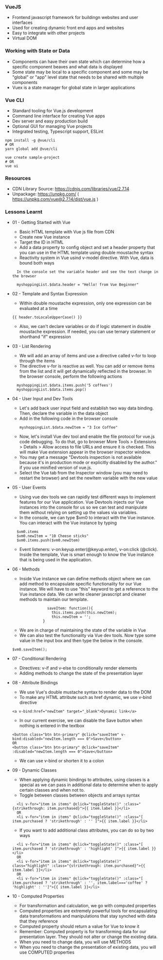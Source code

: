### VueJS
* Frontend javascript framework for buildingn websites and user interfaces
* Used for creating dynamic front end apps and websites
* Easy to integrate with other projects
* Virtual DOM
  
### Working with State or Data
* Components can have their own state which can determine how a specific component beaves and what data is displayed
* Some state may be local to a specific component and some may be "global" or "app" level state that needs to be shared with multiple components 
* Vuex is a state manager for global state in larger applications

### Vue CLI
* Standard tooling for Vue.js development
* Command line interface for creating Vue apps
* Dev server and easy production build
* Optional GUI for managing Vue projects
* Integrated testing, Typescript support, ESLint

```
npm install -g @vue/cli
# OR
yarn global add @vue/cli

vue create sample-project
# OR
vue ui
```


### Resources
* CDN Library Source: https://cdnjs.com/libraries/vue/2.7.14
* Unpackage: https://unpkg.com/ ( https://unpkg.com/vue@2.7.14/dist/vue.js )

### Lessons Learnt

* 01 - Getting Started with Vue
  * Basic HTML template with Vue js file from CDN
  * Create new Vue instance
  * Target the ID in HTML
  * Add a data property to config object and set a header property that you can use in the HTML template using double moustache syntax
  * Reactivity system in Vue usind v-model directive. With Vue, data is bound both ways
  ```
    In the console set the variable header and see the text change in the browser

    myshoppingList.$data.header = "Hello! from Vue Beginner"
  ```

* 02 - Template and Syntax Expression
  * Within double moustache expression, only one expression can be evaluated at a time
  ```
  {{ header.toLocaleUpperCase() }}
  ```
  * Also, we can't declare variables or do if logic statement in double moustache expression. If needed, you can use ternary statement or shorthand "if" expression 

* 03 - List Rendering
  * We will add an array of items and use a directive called v-for to loop through the items
  * The directive v-for is reactive as well. You can add or remove items from the list and it will get dynamically reflected in the browser. In the browser console, perform the following actions 
  ```
    myshoppingList.$data.items.push('5 coffees')
    myshoppingList.$data.items.pop()
  ```

* 04 - User Input and Dev Tools
  * Let's add back user input field and establish two way data binding. Then, declare the variable in the data object
  * Add in the following code in the browser console
    ```
    myshoppingList.$data.newItem = "3 Ice Coffee"
    ```
  * Now, let's install Vue dev tool and enable the file protocol for vue.js code debugging. To do that, go to browser More Tools > Extensions > Details > Allow access to file URLs and ensure it is checked. This will make Vue extension appear in the browser inspector window.
  * You may get a message "Devtools inspection is not available because it's in production mode or explicitly disabled by the author." if you use minified version of vue.js. 
  * Select the Vue tab from the Inspector window (you may need to restart the browser) and set the newItem variable with the new value
  
* 05 - User Events
  * Using vue dev tools we can rapidly test different ways to implement features for our Vue application. Vue Devtools injects our Vue instances into the console for us so we can test and manipulate them without relying on setting up the values via variables.
  * In the console, we can type $vm0 to interact with the Vue instance. You can interact with the Vue instance by typing
  ```
    $vm0.items
    $vm0.newItem = "10 Cheese sticks"
    $vm0.items.push($vm0.newItem)
  ```
  * Event listeners: v-on:keyup.enter(@keyup.enter), v-on:click (@click). Inside the template, Vue is smart enough to know the Vue instance that is being used in the application. 

* 06 - Methods
  * Inside Vue instance we can define methods object where we can add method to encapsulate specific functionality for our Vue instance. We will have to use "this" keyword to get a reference to the Vue instance data. We can write cleaner javascript and cleaner methods to maintain our template. 
  ```
                  saveItem: function(){
                    this.items.push(this.newItem);
                    this.newItem = '';
                }
  ```
  * We are in charge of maintaining the state of the variable in Vue
  * We can also test the functionality via Vue dev tools. Now type some value in the input box and then type the below in the console.
  ```
  $vm0.saveItem();
  ```

* 07 - Conditional Rendering
  * Directives: v-if and v-else to conditionally render elements
  * Adding methods to change the state of the presentation layer

* 08 - Attribute Bindings
  * We use Vue's double mustache syntax to render data to the DOM
  * To make any HTML attribute such as href dynamic, we use v-bind directive 
  ```
  <a v-bind:href="newItem" target="_blank">Dynamic link</a>
  ```
  * In our current exercise, we can disable the Save button when nothing is entered in the textbox
  ```
  <button class="btn btn-primary" @click="saveItem" v-bind:disabled="newItem.length === 0">Save</button>
  OR
  <button class="btn btn-primary" @click="saveItem" :disabled="newItem.length === 0">Save</button>
  ```
  * We can use v-bind or shorten it to a colon 

* 09 - Dynamic Classes
  * When applying dynamic bindings to attributes, using classes is a special as we can pass in additional data to determine when to apply certain classes and when not to.
  * Toggle between classes between objects and arrays syntax
  ```
    <li v-for="item in items" @click="toggleState()" :class="{strikethrough: item.purchased}">{{ item.label }}</li>
    OR
    <li v-for="item in items" @click="toggleState()" :class="[ item.purchased ? 'strikethrough' : '' ]">{{ item.label }}</li>
  ```
  * If you want to add additional class attributes, you can do so by two ways
  ```
    <li v-for="item in items" @click="toggleState()" :class="[ item.purchased ? 'strikethrough' : 'highlight' ]">{{ item.label }}</li>
    OR
    <li v-for="item in items" @click="toggleState()" class="highlight" :class="{strikethrough: item.purchased}">{{ item.label }}</li>
    OR
    <li v-for="item in items" @click="toggleState()" :class="[ item.purchased ? 'strikethrough' : '', item.label==='coffee' ? 'highlight' : '']">{{ item.label }}</li>
  ```

* 10 - Computed Properties
  * For transformation and calculation, we go with computed properties
  * Computed properties are extremely powerful tools for encapsulating data transformations and manipulations that stay synched with data that they reference
  * Computed property should return a value for Vue to know it
  * Remember: Computed property is for transforming data for our presentation layer. They should not alter or change the existing data.
  * When you need to change data, you will use METHODS
  * When you need to change the presentation of existing data, you will use COMPUTED properties



